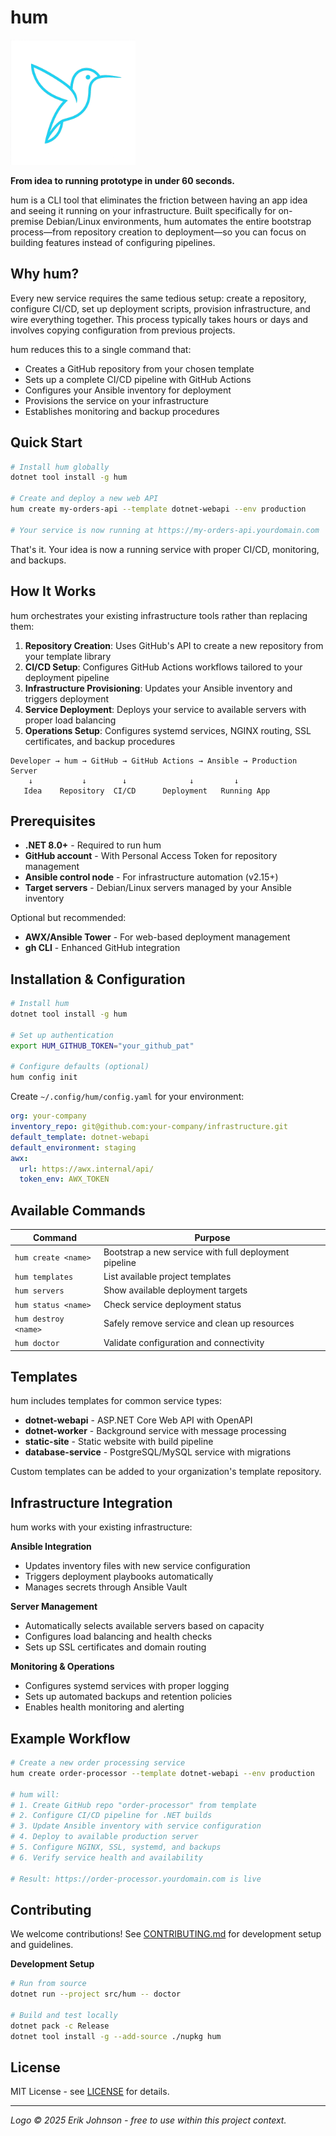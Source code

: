 # hum

<img src="Assets/hum.png" alt="hummingbird" width="200" height="200">

**From idea to running prototype in under 60 seconds.**

hum is a CLI tool that eliminates the friction between having an app idea and seeing it running on your infrastructure. Built specifically for on-premise Debian/Linux environments, hum automates the entire bootstrap process—from repository creation to deployment—so you can focus on building features instead of configuring pipelines.

## Why hum?

Every new service requires the same tedious setup: create a repository, configure CI/CD, set up deployment scripts, provision infrastructure, and wire everything together. This process typically takes hours or days and involves copying configuration from previous projects.

hum reduces this to a single command that:
- Creates a GitHub repository from your chosen template
- Sets up a complete CI/CD pipeline with GitHub Actions
- Configures your Ansible inventory for deployment
- Provisions the service on your infrastructure
- Establishes monitoring and backup procedures

## Quick Start

```bash
# Install hum globally
dotnet tool install -g hum

# Create and deploy a new web API
hum create my-orders-api --template dotnet-webapi --env production

# Your service is now running at https://my-orders-api.yourdomain.com
```

That's it. Your idea is now a running service with proper CI/CD, monitoring, and backups.

## How It Works

hum orchestrates your existing infrastructure tools rather than replacing them:

1. **Repository Creation**: Uses GitHub's API to create a new repository from your template library
2. **CI/CD Setup**: Configures GitHub Actions workflows tailored to your deployment pipeline
3. **Infrastructure Provisioning**: Updates your Ansible inventory and triggers deployment
4. **Service Deployment**: Deploys your service to available servers with proper load balancing
5. **Operations Setup**: Configures systemd services, NGINX routing, SSL certificates, and backup procedures

```
Developer → hum → GitHub → GitHub Actions → Ansible → Production Server
    ↓           ↓        ↓              ↓         ↓
   Idea    Repository  CI/CD      Deployment   Running App
```

## Prerequisites

- **.NET 8.0+** - Required to run hum
- **GitHub account** - With Personal Access Token for repository management
- **Ansible control node** - For infrastructure automation (v2.15+)
- **Target servers** - Debian/Linux servers managed by your Ansible inventory

Optional but recommended:
- **AWX/Ansible Tower** - For web-based deployment management
- **gh CLI** - Enhanced GitHub integration

## Installation & Configuration

```bash
# Install hum
dotnet tool install -g hum

# Set up authentication
export HUM_GITHUB_TOKEN="your_github_pat"

# Configure defaults (optional)
hum config init
```

Create `~/.config/hum/config.yaml` for your environment:

```yaml
org: your-company
inventory_repo: git@github.com:your-company/infrastructure.git
default_template: dotnet-webapi
default_environment: staging
awx:
  url: https://awx.internal/api/
  token_env: AWX_TOKEN
```

## Available Commands

| Command | Purpose |
|---------|---------|
| `hum create <name>` | Bootstrap a new service with full deployment pipeline |
| `hum templates` | List available project templates |
| `hum servers` | Show available deployment targets |
| `hum status <name>` | Check service deployment status |
| `hum destroy <name>` | Safely remove service and clean up resources |
| `hum doctor` | Validate configuration and connectivity |

## Templates

hum includes templates for common service types:

- **dotnet-webapi** - ASP.NET Core Web API with OpenAPI
- **dotnet-worker** - Background service with message processing
- **static-site** - Static website with build pipeline
- **database-service** - PostgreSQL/MySQL service with migrations

Custom templates can be added to your organization's template repository.

## Infrastructure Integration

hum works with your existing infrastructure:

**Ansible Integration**
- Updates inventory files with new service configuration
- Triggers deployment playbooks automatically
- Manages secrets through Ansible Vault

**Server Management**
- Automatically selects available servers based on capacity
- Configures load balancing and health checks
- Sets up SSL certificates and domain routing

**Monitoring & Operations**
- Configures systemd services with proper logging
- Sets up automated backups and retention policies  
- Enables health monitoring and alerting

## Example Workflow

```bash
# Create a new order processing service
hum create order-processor --template dotnet-webapi --env production

# hum will:
# 1. Create GitHub repo "order-processor" from template
# 2. Configure CI/CD pipeline for .NET builds
# 3. Update Ansible inventory with service configuration
# 4. Deploy to available production server
# 5. Configure NGINX, SSL, systemd, and backups
# 6. Verify service health and availability

# Result: https://order-processor.yourdomain.com is live
```

## Contributing

We welcome contributions! See [CONTRIBUTING.md](CONTRIBUTING.md) for development setup and guidelines.

**Development Setup**
```bash
# Run from source
dotnet run --project src/hum -- doctor

# Build and test locally  
dotnet pack -c Release
dotnet tool install -g --add-source ./nupkg hum
```

## License

MIT License - see [LICENSE](LICENSE) for details.

---

*Logo © 2025 Erik Johnson - free to use within this project context.*